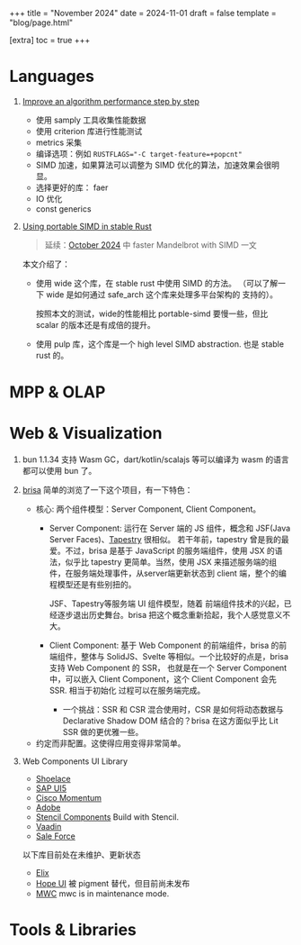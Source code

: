 +++
title = "November 2024"
date = 2024-11-01
draft = false
template = "blog/page.html"

[extra]
toc = true
+++

# Languages
1. [Improve an algorithm performance step by step](https://blog.mapotofu.org/blogs/rabitq-bench/)
   - 使用 samply 工具收集性能数据
   - 使用 criterion 库进行性能测试
   - metrics 采集
   - 编译选项：例如 `RUSTFLAGS="-C target-feature=+popcnt"`
   - SIMD 加速，如果算法可以调整为 SIMD 优化的算法，加速效果会很明显。
   - 选择更好的库： faer 
   - IO 优化
   - const generics
2. [Using portable SIMD in stable Rust](https://pythonspeed.com/articles/simd-stable-rust/)
   > 延续：[October 2024](@/monthly/2024-10/index.md#Languages) 中 faster Mandelbrot with SIMD  一文

   本文介绍了：
   - 使用 wide 这个库，在 stable rust 中使用 SIMD 的方法。 （可以了解一下 wide 是如何通过 safe_arch 这个库来处理多平台架构的
     支持的）。
   
     按照本文的测试，wide的性能相比 portable-simd 要慢一些，但比 scalar 的版本还是有成倍的提升。
   - 使用 pulp 库，这个库是一个 high level SIMD abstraction. 也是 stable rust 的。

# MPP & OLAP

# Web & Visualization
1. bun 1.1.34 支持 Wasm GC，dart/kotlin/scalajs 等可以编译为 wasm 的语言都可以使用 bun 了。
2. [brisa](https://brisa.build)
   简单的浏览了一下这个项目，有一下特色：
   - 核心: 两个组件模型：Server Component, Client Component。
     - Server Component: 运行在 Server 端的 JS 组件，概念和 JSF(Java Server Faces)、[Tapestry](https://tapestry.apache.org) 很相似。
       若干年前，tapestry 曾是我的最爱。不过，brisa 是基于 JavaScript 的服务端组件，使用 JSX 的语法，似乎比 tapestry 更简单。当然，使用 JSX 
       来描述服务端的组件，在服务端处理事件，从server端更新状态到 client 端，整个的编程模型还是有些别扭的。
     
       JSF、Tapestry等服务端 UI 组件模型，随着 前端组件技术的兴起，已经逐步退出历史舞台。brisa 把这个概念重新拾起，我个人感觉意义不大。
     - Client Component: 基于 Web Component 的前端组件，brisa 的前端组件，整体与 SolidJS、Svelte 等相似。一个比较好的点是，brisa 支持 
       Web Component 的 SSR， 也就是在一个 Server Component 中，可以嵌入 Client Component，这个 Client Component 会先SSR. 相当于初始化
       过程可以在服务端完成。
       - 一个挑战：SSR 和 CSR 混合使用时，CSR 是如何将动态数据与 Declarative Shadow DOM 结合的？brisa 在这方面似乎比 Lit SSR 做的更优雅一些。
   - 约定而非配置。这使得应用变得非常简单。
3. Web Components UI Library
   - [Shoelace](https://shoelace.style)
   - [SAP UI5](https://sap.github.io/ui5-webcomponents/blog/releases/announcing-v2/)
   - [Cisco Momentum](https://github.com/momentum-design/momentum-ui/tree/master/web-components#:~:text=lit-element)
   - [Adobe](https://opensource.adobe.com/spectrum-web-components/components/underlay)
   - [Stencil Components](https://crayons.freshworks.com) Build with Stencil.
   - [Vaadin](https://vaadin.com/docs/latest/components)
   - [Sale Force](https://developer.salesforce.com/docs/component-library/overview/components)
   
   以下库目前处在未维护、更新状态
   - [Elix](https://github.com/elix/elix)
   - [Hope UI](https://hope-ui.netlify.app) 被 pigment 替代，但目前尚未发布 
   - [MWC](https://github.com/material-components/material-components-web) mwc is in maintenance mode.

# Tools & Libraries